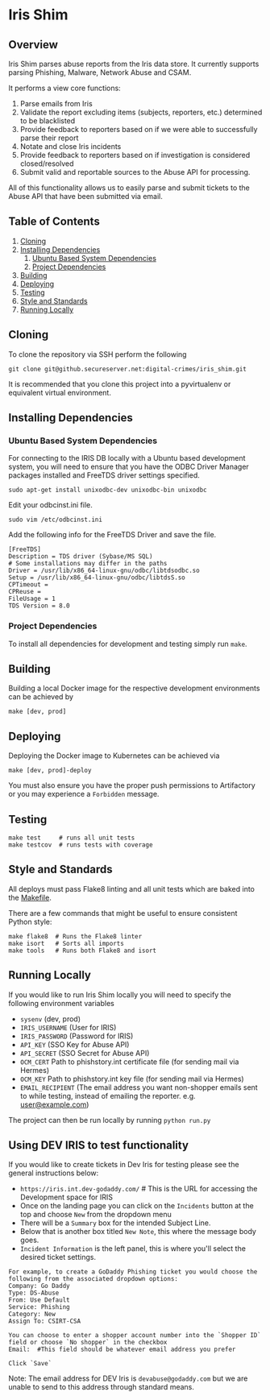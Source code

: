 # Iris Shim

## Overview
Iris Shim parses abuse reports from the Iris data store. It currently supports parsing Phishing, Malware, Network Abuse and CSAM.

It performs a view core functions:
1. Parse emails from Iris
2. Validate the report excluding items (subjects, reporters, etc.) determined to be blacklisted
3. Provide feedback to reporters based on if we were able to successfully parse their report
4. Notate and close Iris incidents
5. Provide feedback to reporters based on if investigation is considered closed/resolved
6. Submit valid and reportable sources to the Abuse API for processing.

All of this functionality allows us to easily parse and submit tickets to the Abuse API that have been submitted via email.

## Table of Contents
  1. [Cloning](#cloning)
  2. [Installing Dependencies](#installing-dependencies)
      1. [Ubuntu Based System Dependencies](#ubuntu-based-system-dependencies)
      2. [Project Dependencies](#project-dependencies)
  3. [Building](#building)
  4. [Deploying](#deploying)
  5. [Testing](#testing)
  6. [Style and Standards](#style-and-standards)
  7. [Running Locally](#running-locally)

## Cloning
 To clone the repository via SSH perform the following

 ```
 git clone git@github.secureserver.net:digital-crimes/iris_shim.git
 ```

 It is recommended that you clone this project into a pyvirtualenv or equivalent virtual environment.

## Installing Dependencies
### Ubuntu Based System Dependencies
For connecting to the IRIS DB locally with a Ubuntu based development system, you will need to ensure that you have the ODBC Driver Manager packages installed and FreeTDS driver settings specified.
```
sudo apt-get install unixodbc-dev unixodbc-bin unixodbc
```

Edit your odbcinst.ini file. 
```
sudo vim /etc/odbcinst.ini
```
Add the following info for the FreeTDS Driver and save the file.
```
[FreeTDS]
Description = TDS driver (Sybase/MS SQL)
# Some installations may differ in the paths
Driver = /usr/lib/x86_64-linux-gnu/odbc/libtdsodbc.so
Setup = /usr/lib/x86_64-linux-gnu/odbc/libtdsS.so
CPTimeout =
CPReuse =
FileUsage = 1
TDS Version = 8.0
```

### Project Dependencies
To install all dependencies for development and testing simply run `make`.

## Building
Building a local Docker image for the respective development environments can be achieved by

```
make [dev, prod]
```

## Deploying
Deploying the Docker image to Kubernetes can be achieved via

```
make [dev, prod]-deploy
```

You must also ensure you have the proper push permissions to Artifactory or you may experience a `Forbidden` message.

## Testing
```
make test     # runs all unit tests
make testcov  # runs tests with coverage
```

## Style and Standards

All deploys must pass Flake8 linting and all unit tests which are baked into the [Makefile](Makefile).

There are a few commands that might be useful to ensure consistent Python style:
```
make flake8  # Runs the Flake8 linter
make isort   # Sorts all imports
make tools   # Runs both Flake8 and isort
```

 ## Running Locally
 If you would like to run Iris Shim locally you will need to specify the following environment variables
* `sysenv` (dev, prod)
* `IRIS_USERNAME` (User for IRIS)
* `IRIS_PASSWORD` (Password for IRIS)
* `API_KEY` (SSO Key for Abuse API)
* `API_SECRET` (SSO Secret for Abuse API)
* `OCM_CERT` Path to phishstory.int certificate file (for sending mail via Hermes)
* `OCM_KEY` Path to phishstory.int key file (for sending mail via Hermes)
* `EMAIL_RECIPIENT` (The email address you want non-shopper emails sent to while testing, instead of emailing the reporter. e.g. user@example.com)


The project can then be run locally by running `python run.py`

## Using DEV IRIS to test functionality

If you would like to create tickets in Dev Iris for testing please see the general instructions below:
* `https://iris.int.dev-godaddy.com/` # This is the URL for accessing the Development space for IRIS
* Once on the landing page you can click on the `Incidents` button at the top and choose `New` from the dropdown menu
* There will be a `Summary` box for the intended Subject Line.
* Below that is another box titled `New Note`, this where the message body goes.
* `Incident Information` is the left panel, this is where you'll select the desired ticket settings.
```
For example, to create a GoDaddy Phishing ticket you would choose the following from the associated dropdown options:
Company: Go Daddy
Type: DS-Abuse
From: Use Default
Service: Phishing
Category: New
Assign To: CSIRT-CSA

You can choose to enter a shopper account number into the `Shopper ID` field or choose `No shopper` in the checkbox
Email:  #This field should be whatever email address you prefer

Click `Save`
```

Note: The email address for DEV Iris is `devabuse@godaddy.com` but we are unable to send to this address through standard means.